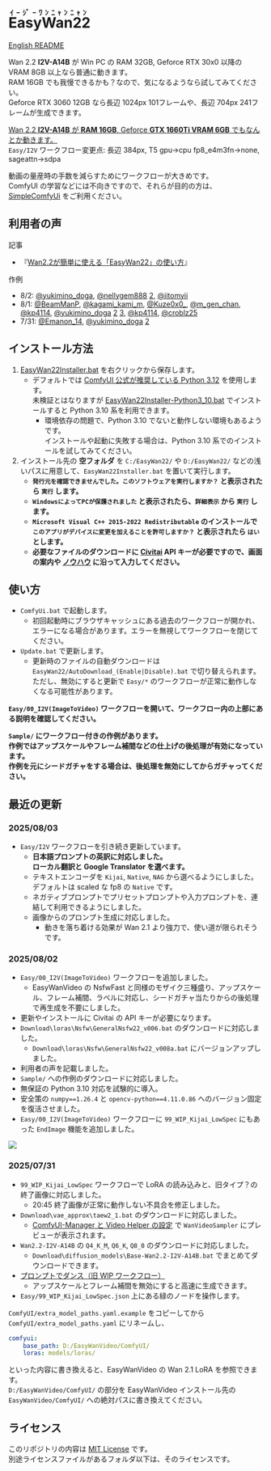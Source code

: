 ﻿# <ruby>EasyWan22<rt>ｲｰｼﾞｰﾜﾝﾆｬﾝﾆｬﾝ</rt></ruby>

[English README](README_en.md)

Wan 2.2 **I2V-A14B** が Win PC の RAM 32GB, Geforce RTX 30x0 以降の VRAM 8GB 以上なら普通に動きます。  
RAM 16GB でも我慢できるかも？なので、気になるようなら試してみてください。  
Geforce RTX 3060 12GB なら長辺 1024px 101フレームや、長辺 704px 241フレームが生成できます。

[Wan 2.2 **I2V-A14B** が **RAM 16GB**, Geforce **GTX 1660Ti VRAM 6GB** でもなんとか動きます。](https://yyy.wpx.jp/2025/08/EasyWan22_I2V-A14B_Vram6GB_Ram16GB.mp4)  
`Easy/I2V` ワークフロー変更点: 長辺 384px, T5 gpu->cpu fp8_e4m3fn->none, sageattn->sdpa

動画の量産時の手数を減らすためにワークフローが大きめです。  
ComfyUI の学習などには不向きですので、それらが目的の方は、[SimpleComfyUi](https://github.com/Zuntan03/SimpleComfyUi) をご利用ください。

## 利用者の声

記事

- 『[Wan2.2が簡単に使える「EasyWan22」の使い方](https://note.com/aiaicreate/n/n0c24cf1a8035)』

作例

- 8/2: [@yukimino_doga](https://x.com/yukimino_doga/status/1951447771086725594), [@nellygem888](https://x.com/nellygem888/status/1951302176556589368) [2](https://x.com/nellygem888/status/1951313234662924646), [@iitomyii](https://x.com/iitomyii/status/1951352115835838685)
- 8/1: [@BeamManP](https://x.com/BeamManP/status/1950969267484238201), [@kagami_kami_m](https://x.com/kagami_kami_m/status/1951218120171106682), [@Kuze0x0_](https://x.com/Kuze0x0_/status/1950953805618835893), [@m_gen_chan](https://x.com/m_gen_chan/status/1951116909933633797), [@kp4114](https://x.com/kp4114/status/1951150976116859195), [@yukimino_doga](https://x.com/yukimino_doga/status/1950816818408374735) [2](https://x.com/yukimino_doga/status/1951263437939425350) [3](https://x.com/yukimino_doga/status/1950768548600770891), [@kp4114](https://x.com/kp4114/status/1951150976116859195), [@croblz25](https://x.com/croblz25/status/1950944166097326435)
- 7/31: [@Emanon_14](https://x.com/Emanon_14/status/1950892068705841599), [@yukimino_doga](https://x.com/yukimino_doga/status/1950761171797377392) [2](https://x.com/yukimino_doga/status/1950878350257312142)

## インストール方法

1. [EasyWan22Installer.bat](https://github.com/Zuntan03/EasyWan22/raw/main/EasyWan22/EasyWan22Installer.bat?ver=0) を右クリックから保存します。
	- デフォルトでは [ComfyUI 公式が推奨している Python 3.12](https://github.com/comfyanonymous/ComfyUI#manual-install-windows-linux) を使用します。  
	未検証とはなりますが [EasyWan22Installer-Python3_10.bat](https://github.com/Zuntan03/EasyWan22/raw/main/EasyWan22/EasyWan22Installer-Python3_10.bat?ver=0) でインストールすると Python 3.10 系を利用できます。
		- 環境依存の問題で、Python 3.10 でないと動作しない環境もあるようです。  
		インストールや起動に失敗する場合は、Python 3.10 系でのインストールを試してみてください。
2. インストール先の **空フォルダ** を `C:/EasyWan22/` や `D:/EasyWan22/` などの浅いパスに用意して、`EasyWan22Installer.bat` を置いて実行します。
	- **`発行元を確認できませんでした。このソフトウェアを実行しますか？` と表示されたら `実行` します。**
	- **`WindowsによってPCが保護されました` と表示されたら、`詳細表示` から `実行` します。**
	- **`Microsoft Visual C++ 2015-2022 Redistributable` のインストールで `このアプリがデバイスに変更を加えることを許可しますか？` と表示されたら `はい` とします。**
	- **必要なファイルのダウンロードに [Civitai](https://civitai.com/) API キーが必要ですので、画面の案内や [ノウハウ](https://www.google.com/search?q=civitai+api+key) に沿って入力してください。**

## 使い方

- `ComfyUi.bat` で起動します。
	- 初回起動時にブラウザキャッシュにある過去のワークフローが開かれ、エラーになる場合があります。エラーを無視してワークフローを閉じてください。
- `Update.bat` で更新します。
	- 更新時のファイルの自動ダウンロードは `EasyWan22/AutoDownload_(Enable|Disable).bat` で切り替えられます。  
	ただし、無効にすると更新で `Easy/*` のワークフローが正常に動作しなくなる可能性があります。

**`Easy/00_I2V(ImageToVideo)` ワークフローを開いて、ワークフロー内の上部にある説明を確認してください。**

**`Sample/` にワークフロー付きの作例があります。**  
**作例ではアップスケールやフレーム補間などの仕上げの後処理が有効になっています。**  
**作例を元にシードガチャをする場合は、後処理を無効にしてからガチャってください。**

## 最近の更新

### 2025/08/03

- `Easy/I2V` ワークフローを引き続き更新しています。
	- **日本語プロンプトの英訳に対応しました。**  
	**ローカル翻訳と Google Translator を選べます。**
	- テキストエンコーダを `Kijai`, `Native`, `NAG` から選べるようにしました。  
	デフォルトは scaled な fp8 の `Native` です。
	- ネガティブプロンプトでプリセットプロンプトや入力プロンプトを、連結して利用できるようにしました。
	- 画像からのプロンプト生成に対応しました。
		- 動きを落ち着ける効果が Wan 2.1 より強力で、使い道が限られそうです。

### 2025/08/02

- `Easy/00_I2V(ImageToVideo)` ワークフローを追加しました。
	- EasyWanVideo の NsfwFast と同様のモザイク三種盛り、アップスケール、フレーム補間、ラベルに対応し、シードガチャ当たりからの後処理で再生成を不要にしました。
- 更新やインストールに Civitai の API キーが必要になります。
- `Download\loras\Nsfw\GeneralNsfw22_v006.bat` のダウンロードに対応しました。
	- `Download\loras\Nsfw\GeneralNsfw22_v008a.bat` にバージョンアップしました。
- 利用者の声を記載しました。
- `Sample/` への作例のダウンロードに対応しました。
- 無保証の Python 3.10 対応を試験的に導入。
- 安全策の `numpy==1.26.4` と `opencv-python==4.11.0.86` へのバージョン固定を復活させました。
- `Easy/00_I2V(ImageToVideo)` ワークフローに `99_WIP_Kijai_LowSpec` にもあった `EndImage` 機能を追加しました。

![](https://raw.githubusercontent.com/wiki/Zuntan03/EasyWan22/log/202508/I2V.webp)

### 2025/07/31

- `99_WIP_Kijai_LowSpec` ワークフローで LoRA の読み込みと、旧タイプ？の終了画像に対応しました。
	- 20:45 終了画像が正常に動作しない不具合を修正しました。
- `Download\vae_approx\taew2_1.bat` のダウンロードに対応しました。
	- [ComfyUI-Manager と Video Helper の設定](https://github.com/kijai/ComfyUI-WanVideoWrapper/issues/229#issuecomment-2729456556) で `WanVideoSampler` にプレビューが表示されます。
- `Wan2.2-I2V-A14B` の `Q4_K_M`, `Q6_K`, `Q8_0` のダウンロードに対応しました。
	- `Download\diffusion_models\Base-Wan2.2-I2V-A14B.bat` でまとめてダウンロードできます。
- [プロンプトでダンス（旧 WIP ワークフロー）](https://yyy.wpx.jp/2025/07/20250731-EasyWan22.mp4)
	- アップスケールとフレーム補間を無効にすると高速に生成できます。
- `Easy/99_WIP_Kijai_LowSpec.json` 上にある緑のノードを操作します。

`ComfyUI/extra_model_paths.yaml.example` をコピーしてから `ComfyUI/extra_model_paths.yaml` にリネームし、
```yaml
comfyui:
    base_path: D:/EasyWanVideo/ComfyUI/
    loras: models/loras/
```
といった内容に書き換えると、EasyWanVideo の Wan 2.1 LoRA を参照できます。  
`D:/EasyWanVideo/ComfyUI/` の部分を EasyWanVideo インストール先の `EasyWanVideo/ComfyUI/` への絶対パスに書き換えてください。

## ライセンス

このリポジトリの内容は [MIT License](./LICENSE.txt) です。  
別途ライセンスファイルがあるフォルダ以下は、そのライセンスです。
